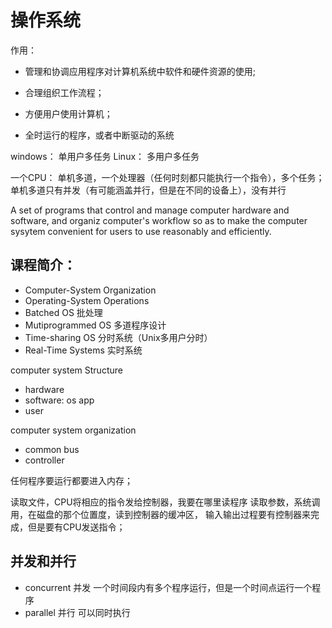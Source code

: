 # 操作系统 #

作用： 

- 管理和协调应用程序对计算机系统中软件和硬件资源的使用;
- 合理组织工作流程；
- 方便用户使用计算机；

- 全时运行的程序，或者中断驱动的系统


windows： 单用户多任务
Linux： 多用户多任务

一个CPU： 单机多道，一个处理器（任何时刻都只能执行一个指令），多个任务；单机多道只有并发（有可能涵盖并行，但是在不同的设备上），没有并行

A set of programs that control and manage computer hardware and software, and organiz computer's workflow so as to make the computer sysytem convenient for users to use reasonably and efficiently.


## 课程简介： ##

- Computer-System Organization
- Operating-System Operations
- Batched OS 			批处理
- Mutiprogrammed OS     多道程序设计
- Time-sharing OS       分时系统（Unix多用户分时）
- Real-Time Systems     实时系统

computer system Structure

- hardware
- software: os app
- user

computer system organization

- common bus
- controller


任何程序要运行都要进入内存； 


读取文件，CPU将相应的指令发给控制器，我要在哪里读程序
读取参数，系统调用，在磁盘的那个位置度，读到控制器的缓冲区，
输入输出过程要有控制器来完成，但是要有CPU发送指令；
 
## 并发和并行 ##
- concurrent 并发    一个时间段内有多个程序运行，但是一个时间点运行一个程序
- parallel 并行   可以同时执行








